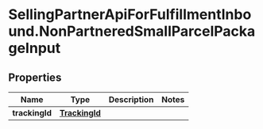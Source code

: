 # SellingPartnerApiForFulfillmentInbound.NonPartneredSmallParcelPackageInput

## Properties
Name | Type | Description | Notes
------------ | ------------- | ------------- | -------------
**trackingId** | [**TrackingId**](TrackingId.md) |  | 


